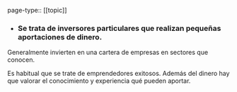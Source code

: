 page-type:: [[topic]]
- ### Se trata de inversores particulares que realizan pequeñas aportaciones de dinero.

Generalmente invierten en una cartera de empresas en sectores que conocen.

Es habitual que se trate de emprendedores exitosos. Además del dinero hay que valorar el conocimiento y experiencia qué pueden aportar.



